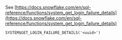 See [https://docs.snowflake.com/en/sql-reference/functions/system_get_login_failure_details](https://docs.snowflake.com/en/sql-reference/functions/system_get_login_failure_details)
```
SYSTEM$GET_LOGIN_FAILURE_DETAILS('<uuid>')
```
